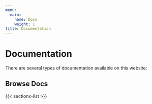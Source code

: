```yaml
---
menu:
  main:
    name: Docs
    weight: 1
title: Documentation
---
```


# Documentation

There are several types of documentation available on this website:

## Browse Docs

{{< sectionx-list >}}
